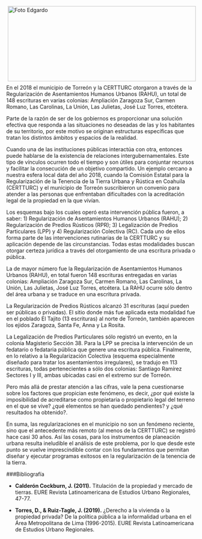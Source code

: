 <p>
   <a title="ir a Otras Publicaciones de este Autor" href="http://www.trcimplan.gob.mx/autores/edgardo-de-la-cruz-torres.html"><img class="img-responsive contenido-imagen" src="../imagenes/128/lic-edgardo-de-la-cruz-torres-top2.png" align="right" alt="Foto Edgardo" width="500" height="200"></a>

</p>

</br></br></br></br></br></br></br>
---

En el 2018 el municipio de Torreón y la CERTTURC otorgaron a través de la Regularización de Asentamientos Humanos Urbanos (RAHU), un total de 148 escrituras en varias colonias: Ampliación Zaragoza Sur, Carmen Romano, Las Carolinas, La Unión, Las Julietas, José Luz Torres, etcétera.

Parte de la razón de ser de los gobiernos es proporcionar una solución efectiva que responda a las situaciones no deseadas de las y los habitantes de su territorio, por este motivo se originan estructuras específicas que tratan los distintos ámbitos y espacios de la realidad.

Cuando una de las instituciones públicas interactúa con otra, entonces puede hablarse de la existencia de relaciones intergubernamentales. Este tipo de vínculos ocurren todo el tiempo y son útiles para conjuntar recursos y facilitar la consecución de un objetivo compartido. Un ejemplo cercano a nuestra esfera local data del año 2018, cuando la Comisión Estatal para la Regularización de la Tenencia de la Tierra Urbana y Rústica en Coahuila (CERTTURC) y el municipio de Torreón suscribieron un convenio para atender a las personas que enfrentaban dificultades con la acreditación legal de la propiedad en la que vivían.

Los esquemas bajo los cuales operó esta intervención pública fueron, a saber: 1) Regularización de Asentamientos Humanos Urbanos (RAHU); 2) Regularización de Predios Rústicos (RPR); 3) Legalización de Predios Particulares (LPP) y 4) Regularización Colectiva (RC). Cada uno de ellos forma parte de las intervenciones rutinarias de la CERTTURC y su aplicación depende de las circunstancias. Todas estas modalidades buscan otorgar certeza jurídica a través del otorgamiento de una escritura privada o pública.

La de mayor número fue la Regularización de Asentamientos Humanos Urbanos (RAHU), en total fueron 148 escrituras entregadas en varias colonias: Ampliación Zaragoza Sur, Carmen Romano, Las Carolinas, La Unión, Las Julietas, José Luz Torres, etcétera. La RAHU ocurre sólo dentro del área urbana y se traduce en una escritura privada.

La Regularización de Predios Rústicos alcanzó 31 escrituras (aquí pueden ser públicas o privadas). El sitio donde más fue aplicada esta modalidad fue en el poblado El Tajito (13 escrituras) al norte de Torreón, también aparecen los ejidos Zaragoza, Santa Fe, Anna y La Rosita.

La Legalización de Predios Particulares sólo registró un evento, en la colonia Magisterio Sección 38. Para la LPP se precisa la intervención de un fedatario o fedataria pública que genere una escritura pública. Finalmente, en lo relativo a la Regularización Colectiva (esquema especialmente diseñado para tratar los asentamientos irregulares), se tradujo en 113 escrituras, todas pertenecientes a sólo dos colonias: Santiago Ramírez Sectores I y III, ambas ubicadas casi en el extremo sur de Torreón.

Pero más allá de prestar atención a las cifras, vale la pena cuestionarse sobre los factores que propician este fenómeno, es decir, ¿por qué existe la imposibilidad de acreditarse como propietaria o propietario legal del terreno en el que se vive? ¿qué elementos se han quedado pendientes? y ¿qué resultados ha obtenido?.

En suma, las regularizaciones en el municipio no son un fenómeno reciente, sino que el antecedente más remoto (al menos de la CERTTURC) se registró hace casi 30 años. Así las cosas, para los instrumentos de planeación urbana resulta ineludible el análisis de este problema, por lo que desde este punto se vuelve imprescindible contar con los fundamentos que permitan diseñar y ejecutar programas exitosos en la regularización de la tenencia de la tierra.


###Bibliografía

- **Calderón Cockburn, J. (2011).** Titulación de la propiedad y mercado de tierras. EURE Revista Latinoamericana de Estudios Urbano Regionales, 47-77.

- **Torres, D., & Ruiz-Tagle, J. (2019).** ¿Derecho a la vivienda o la propiedad privada? De la política pública a la informalidad urbana en el Área Metropolitana de Lima (1996-2015). EURE Revista Latinoamericana de Estudios Urbano Regionales.
